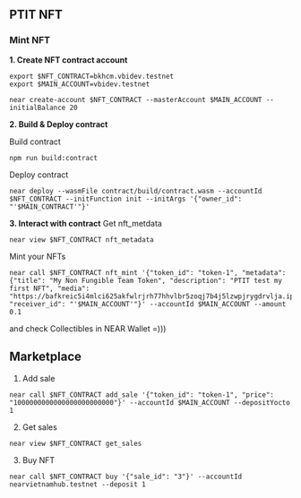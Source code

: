 ## PTIT NFT
### Mint NFT
**1. Create NFT contract account**
```
export $NFT_CONTRACT=bkhcm.vbidev.testnet
export $MAIN_ACCOUNT=vbidev.testnet

near create-account $NFT_CONTRACT --masterAccount $MAIN_ACCOUNT --initialBalance 20
```

**2. Build & Deploy contract**

Build contract
```
npm run build:contract
```

Deploy contract
```
near deploy --wasmFile contract/build/contract.wasm --accountId $NFT_CONTRACT --initFunction init --initArgs '{"owner_id": "'$MAIN_CONTRACT'"}'
```

**3. Interact with contract**
Get nft_metdata
```
near view $NFT_CONTRACT nft_metadata
```

Mint your NFTs
```
near call $NFT_CONTRACT nft_mint '{"token_id": "token-1", "metadata": {"title": "My Non Fungible Team Token", "description": "PTIT test my first NFT", "media": "https://bafkreic5i4mlci625akfwlrjrh77hhvlbr5zoqj7b4j5lzwpjrygdrvlja.ipfs.nftstorage.link"}, "receiver_id": "'$MAIN_ACCOUNT'"}' --accountId $MAIN_ACCOUNT --amount 0.1
```

and check Collectibles in NEAR Wallet =)))


## Marketplace
1. Add sale
```
near call $NFT_CONTRACT add_sale '{"token_id": "token-1", "price": "1000000000000000000000000"}' --accountId $MAIN_ACCOUNT --depositYocto 1
```

2. Get sales
```
near view $NFT_CONTRACT get_sales
```

3. Buy NFT
```
near call $NFT_CONTRACT buy '{"sale_id": "3"}' --accountId nearvietnamhub.testnet --deposit 1
```
